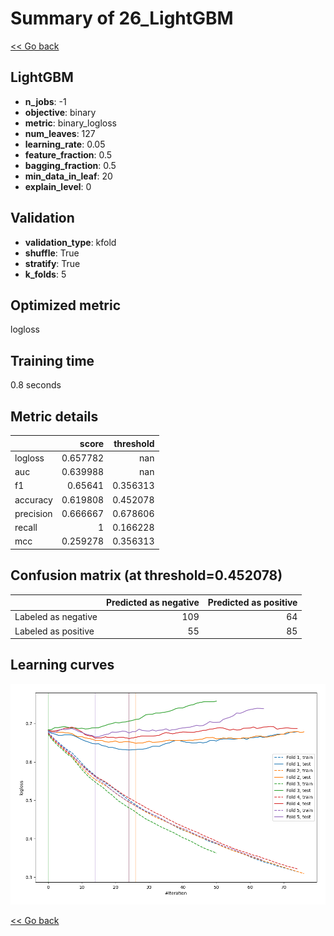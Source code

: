 # Summary of 26_LightGBM

[<< Go back](../README.md)


## LightGBM
- **n_jobs**: -1
- **objective**: binary
- **metric**: binary_logloss
- **num_leaves**: 127
- **learning_rate**: 0.05
- **feature_fraction**: 0.5
- **bagging_fraction**: 0.5
- **min_data_in_leaf**: 20
- **explain_level**: 0

## Validation
 - **validation_type**: kfold
 - **shuffle**: True
 - **stratify**: True
 - **k_folds**: 5

## Optimized metric
logloss

## Training time

0.8 seconds

## Metric details
|           |    score |   threshold |
|:----------|---------:|------------:|
| logloss   | 0.657782 |  nan        |
| auc       | 0.639988 |  nan        |
| f1        | 0.65641  |    0.356313 |
| accuracy  | 0.619808 |    0.452078 |
| precision | 0.666667 |    0.678606 |
| recall    | 1        |    0.166228 |
| mcc       | 0.259278 |    0.356313 |


## Confusion matrix (at threshold=0.452078)
|                     |   Predicted as negative |   Predicted as positive |
|:--------------------|------------------------:|------------------------:|
| Labeled as negative |                     109 |                      64 |
| Labeled as positive |                      55 |                      85 |

## Learning curves
![Learning curves](learning_curves.png)

[<< Go back](../README.md)
